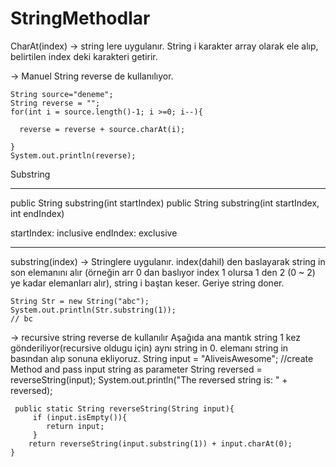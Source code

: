 # StringMethodlar
CharAt(index) -> string lere uygulanır. String i karakter array olarak ele alıp, belirtilen index deki karakteri getirir.

 -> Manuel String reverse de kullanılıyor.
	
  
    String source="deneme";
    String reverse = "";
    for(int i = source.length()-1; i >=0; i--){
    
      reverse = reverse + source.charAt(i);
      
    }   
    System.out.println(reverse);
 
 Substring
 ***
 public String substring(int startIndex)
 public String substring(int startIndex, int endIndex)
 
 startIndex: inclusive
 endIndex: exclusive
 ***
 substring(index) -> Stringlere uygulanır. index(dahil) den baslayarak string in son elemanını alır (örneğin arr 0 dan baslıyor index 1 olursa 1 den 2 (0 ~ 2) ye kadar elemanları alır), string i baştan keser. Geriye string doner.
 
 	String Str = new String("abc");
	System.out.println(Str.substring(1)); 
	// bc
	
 -> recursive string reverse de kullanılır
Aşağıda ana mantık string 1 kez gönderiliyor(recursive oldugu için) aynı string in 0. elemanı string in basından alıp sonuna ekliyoruz.
	 String input = "AliveisAwesome";
  	//create Method and pass input string as parameter
  	String reversed = reverseString(input);
  	System.out.println("The reversed string is: " + reversed);
	
	 public static String reverseString(String input){
		 if (input.isEmpty()){
			return input;
		 }
  		return reverseString(input.substring(1)) + input.charAt(0);
 	}

